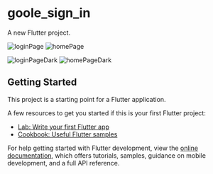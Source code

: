 # goole_sign_in

A new Flutter project.

![loginPage](https://github.com/sevdeaydiin/todo/assets/74006598/0988eaac-a69e-4212-ac16-a814c4cf3701)                            ![homePage](https://github.com/sevdeaydiin/todo/assets/74006598/576191d5-6b1e-41c8-b96b-7a68bb19635e)

![loginPageDark](https://github.com/sevdeaydiin/todo/assets/74006598/d4024760-2b3f-4f72-9dc6-76464aa9d90e)                        ![homePageDark](https://github.com/sevdeaydiin/todo/assets/74006598/63ba1ee5-550c-4c65-af29-e30e8b59de47)



## Getting Started

This project is a starting point for a Flutter application.

A few resources to get you started if this is your first Flutter project:

- [Lab: Write your first Flutter app](https://docs.flutter.dev/get-started/codelab)
- [Cookbook: Useful Flutter samples](https://docs.flutter.dev/cookbook)

For help getting started with Flutter development, view the
[online documentation](https://docs.flutter.dev/), which offers tutorials,
samples, guidance on mobile development, and a full API reference.
